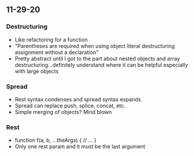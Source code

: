 ## 11-29-20

### Destructuring
- Like refactoring for a function
- "Parentheses are required when using object literal destructuring assignment without a declaration"
- Pretty abstract until I got to the part about nested objects and array destructuring...definitely understand where it can be helpful especially with large objects

### Spread
- Rest syntax condenses and spread syntax expands
- Spread can replace push, splice, concat, etc.
- Simple merging of objects? Mind blown

### Rest
- function f(a, b, ...theArgs) { // ... }
- Only one rest param and it must be the last argument
